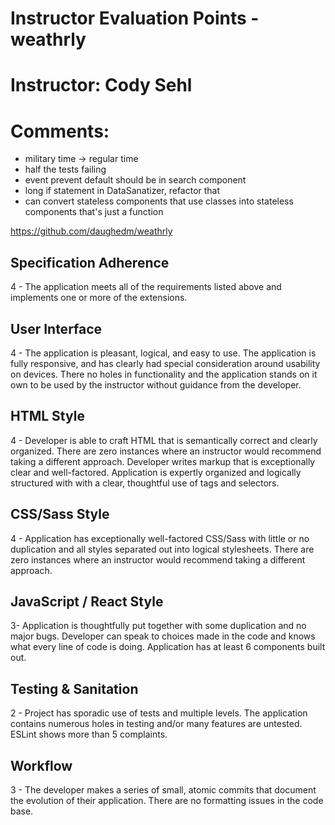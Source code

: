 # Instructor Evaluation Points - weathrly
# Instructor: Cody Sehl
# Comments:

- military time -> regular time
- half the tests failing
- event prevent default should be in search component
- long if statement in DataSanatizer, refactor that
- can convert stateless components that use classes into stateless components that's just a function

https://github.com/daughedm/weathrly

## Specification Adherence

4 - The application meets all of the requirements listed above and implements one or more of the extensions.

## User Interface

4 - The application is pleasant, logical, and easy to use. The application is fully responsive, and has clearly had special consideration around usability on devices. There no holes in functionality and the application stands on it own to be used by the instructor without guidance from the developer.


## HTML Style

4 - Developer is able to craft HTML that is semantically correct and clearly organized. There are zero instances where an instructor would recommend taking a different approach. Developer writes markup that is exceptionally clear and well-factored. Application is expertly organized and logically structured with with a clear, thoughtful use of tags and selectors.


## CSS/Sass Style

4 - Application has exceptionally well-factored CSS/Sass with little or no duplication and all styles separated out into logical stylesheets. There are zero instances where an instructor would recommend taking a different approach.


## JavaScript / React Style

3- Application is thoughtfully put together with some duplication and no major bugs. Developer can speak to choices made in the code and knows what every line of code is doing. Application has at least 6 components built out.

## Testing & Sanitation

2 - Project has sporadic use of tests and multiple levels. The application contains numerous holes in testing and/or many features are untested. ESLint shows more than 5 complaints.

## Workflow

3 - The developer makes a series of small, atomic commits that document the evolution of their application. There are no formatting issues in the code base.

